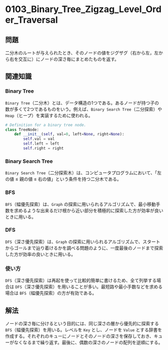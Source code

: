 # 0103_Binary_Tree_Zigzag_Level_Order_Traversal

## 問題

二分木のルートが与えられたとき、そのノードの値をジグザグ（右から左，左から右を交互に）にノードの深さ毎にまとめたものを返す。

## 関連知識

### Binary Tree

`Binary Tree`（二分木）とは、データ構造の1つである。あるノードが持つ子の数が多くて2つであるものをいう。例えば、`Binary Search Tree`（二分探索）や `Heap`（ヒープ）を実装するために使われる。

```python
# Definition for a binary tree node.
class TreeNode:
    def __init__(self, val=0, left=None, right=None):
        self.val = val
        self.left = left
        self.right = right
```

### Binary Search Tree

`Binary Search Tree`（二分探索木）は、コンピュータプログラムにおいて、「左の値 ≤ 親の値 ≤ 右の値」という条件を持つ二分木である。

### BFS

`BFS`（幅優先探索）は、`Graph` の探索に用いられるアルゴリズムで、最小移動手数を求めるような出来るだけ根から近い部分を積極的に探索した方が効率が良いときに用いる。

### DFS

`DFS`（深さ優先探索）は、`Graph` の探索に用いられるアルゴリズムで、スタートからゴールまで辿り着けるかを調べる問題のように、一度最後のノードまで探索した方が効率の良いときに用いる。

### 使い方

`DFS`（深さ優先探索）は再起を使って比較的簡単に書けるため、全て列挙する場合は `DFS`（深さ優先探索）を用いることが多い。最短路や最小手数などを求める場合は `BFS`（幅優先探索）の方が有効である。

## 解法

ノードの深さ毎に分けるという目的には、同じ深さの層から優先的に探索する `BFS`（幅優先探索）を用いる。レベルを `Key` とし、ノードを `Value` とする辞書を作成する。それぞれのキューにノードとそのノードの深さを保存しておき、キューがなくなるまで繰り返す。最後に、偶数の深さのノードの配列を逆順にする。
